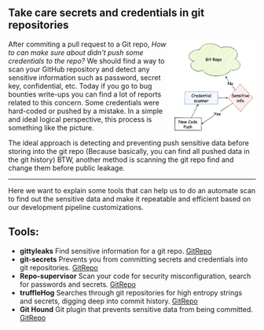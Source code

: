 ## Take care secrets and credentials in git repositories

<img align="right" width="180" height="200" src="/document/assets/images/Cred scanning.png">
After commiting a pull request to a Git repo, <em>How to can make sure about didn't push some credentials to the repo?</em>
We should find a way to scan your GitHub repository and detect any sensitive information such as password, secret key, confidential, etc.
Today if you go to bug bounties write-ups you can find a lot of reports related to this concern. Some credentials were hard-coded or pushed by a mistake. In a simple and ideal logical perspective, this process is something like the picture.<br/>

The ideal approach is detecting and preventing push sensitive data before storing into the git repo (Because basically, you can find all pushed data in the git history) BTW, another method is scanning the git repo find and change them before public leakage. 

---
Here we want to explain some tools that can help us to do an automate scan to find out the sensitive data and make it repeatable and efficient based on our development pipeline customizations. 

## Tools:
+ **gittyleaks** Find sensitive information for a git repo. [GitRepo](https://github.com/kootenpv/gittyleaks)
+ **git-secrets** Prevents you from committing secrets and credentials into git repositories. [GitRepo](https://github.com/awslabs/git-secrets)
+ **Repo-supervisor** Scan your code for security misconfiguration, search for passwords and secrets. [GitRepo](https://github.com/auth0/repo-supervisor)
+ **truffleHog** Searches through git repositories for high entropy strings and secrets, digging deep into commit history. [GitRepo](https://github.com/dxa4481/truffleHog)
+ **Git Hound** Git plugin that prevents sensitive data from being committed. [GitRepo](https://github.com/ezekg/git-hound)
